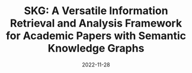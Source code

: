 ---
title: "SKG: A Versatile Information Retrieval and Analysis Framework for Academic Papers with Semantic Knowledge Graphs"
collection: publications
category: paper
permalink: /publication/skg
# excerpt: 'PhraseMap: Attention-based keyphrases recommendation for information seeking'
date: 2022-11-28
paperurl: 'http://yameitu.github.io/files/SKG.pdf'
venue: "arXiv preprint arXiv:2306.04758"
---